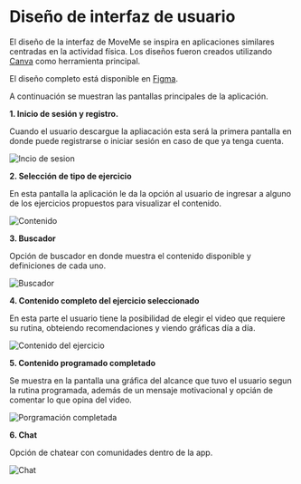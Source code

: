 # Diseño de interfaz de usuario

El diseño de la interfaz de MoveMe se inspira en aplicaciones similares centradas en la actividad física. Los diseños fueron creados utilizando [Canva](https://www.canva.com) como herramienta principal.

El diseño completo está disponible en [Figma](https://www.figma.com/proto/tRLICWnWqqgw1HyOx4XF0z/Untitled?type=design&node-id=11-16&t=yGLiqIHpAFfLRmjM-1&scaling=scale-down&page-id=0%3A1&starting-point-node-id=1%3A2&mode=design).

A continuación se muestran las pantallas principales de la aplicación.

**1. Inicio de sesión y registro.**

Cuando el usuario descargue la apliacación esta será la primera pantalla en donde puede registrarse o iniciar sesión en caso de que ya tenga cuenta. 

![Incio de sesion](MoveMe.png)

**2. Selección de tipo de ejercicio**

En esta pantalla la aplicación le da la opción al usuario de ingresar a alguno de los ejercicios propuestos para visualizar el contenido.

![Contenido](Contenido.png)

**3. Buscador**

Opción de buscador en donde muestra el contenido disponible y definiciones de cada uno. 

![Buscador](Buscador.png)

**4. Contenido completo del ejercicio seleccionado**

En esta parte el usuario tiene la posibilidad de elegir el video que requiere su rutina, obteiendo recomendaciones y viendo gráficas día a día. 

![Contenido del ejercicio](Contenido2.png)

**5. Contenido programado completado**

Se muestra en la pantalla una gráfica del alcance que tuvo el usuario segun la rutina programada, además de un mensaje motivacional y opcián de comentar lo que opina del video. 

![Porgramación completada](Completada.png)

**6. Chat**

Opción de chatear con comunidades dentro de la app. 

![Chat](Chat.png)
 

